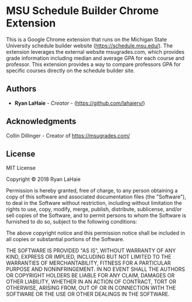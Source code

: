 # MSU Schedule Builder Chrome Extension

This is a Google Chrome extension that runs on the Michigan State University schedule builder website (https://schedule.msu.edu/). The extension leverages
the external website msugrades.com, which provides grade information including median and average GPA for each course and professor. This extension provides a 
way to compare professors GPA for specific courses directly on the schedule builder site.

## Authors

* **Ryan LaHaie** - *Creator* - (https://github.com/lahaiery/)

## Acknowledgments

Collin Dillinger - Creator of https://msugrades.com/

## License
MIT License

Copyright  ©  2018 Ryan LaHaie

Permission is hereby granted, free of charge, to any person obtaining a copy of this software and associated documentation files (the "Software"), to deal in the Software without restriction, including without limitation the rights to use, copy, modify, merge, publish, distribute, sublicense, and/or sell copies of the Software, and to permit persons to whom the Software is furnished to do so, subject to the following conditions:

The above copyright notice and this permission notice shall be included in all copies or substantial portions of the Software.

THE SOFTWARE IS PROVIDED "AS IS", WITHOUT WARRANTY OF ANY KIND, EXPRESS OR IMPLIED, INCLUDING BUT NOT LIMITED TO THE WARRANTIES OF MERCHANTABILITY, FITNESS FOR A PARTICULAR PURPOSE AND NONINFRINGEMENT. IN NO EVENT SHALL THE AUTHORS OR COPYRIGHT HOLDERS BE LIABLE FOR ANY CLAIM, DAMAGES OR OTHER LIABILITY, WHETHER IN AN ACTION OF CONTRACT, TORT OR OTHERWISE, ARISING FROM, OUT OF OR IN CONNECTION WITH THE SOFTWARE OR THE USE OR OTHER DEALINGS IN THE SOFTWARE.
